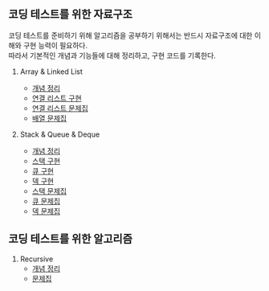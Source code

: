 ## 코딩 테스트를 위한 자료구조

코딩 테스트를 준비하기 위해 알고리즘을 공부하기 위해서는 반드시 자료구조에 대한 이해와 구현 능력이 필요하다.  
따라서 기본적인 개념과 기능들에 대해 정리하고, 구현 코드를 기록한다.

1. Array & Linked List

   - [개념 정리](https://pervin0527.notion.site/Array-Linked-List-db6e4bdfc9ba42cca66b74753ecab41d?pvs=4)
   - [연결 리스트 구현](./data_structure/linked_list.ipynb)
   - [연결 리스트 문제집](https://www.acmicpc.net/problemset?sort=ac_desc&algo=154)
   - [배열 문제집](https://www.acmicpc.net/step/6)

2. Stack & Queue & Deque

   - [개념 정리](https://pervin0527.notion.site/Stack-3443db26fa7241ddb9c7ac421b779b00?pvs=4)
   - [스택 구현](./data_structure/stack.ipynb)
   - [큐 구현](./data_structure/queue.ipynb)
   - [덱 구현](./data_structure/deque.ipynb)
   - [스택 문제집](https://www.acmicpc.net/problemset?sort=ac_desc&algo=71)
   - [큐 문제집](https://www.acmicpc.net/problemset?sort=ac_desc&algo=72)
   - [덱 문제집](https://www.acmicpc.net/problemset?sort=ac_desc&algo=73)

## 코딩 테스트를 위한 알고리즘

1. Recursive
   - [개념 정리](https://pervin0527.notion.site/Recursive-047bf9dfbb0d4f219fd85ad18ec489c5?pvs=4)
   - [문제집](./algorithms/recursive)
